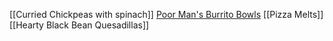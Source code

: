 [[Curried Chickpeas with spinach]]
[Poor Man's Burrito Bowls](obsidian://open?vault=Food&file=Poor%20Man's%20Burrito%20Bowls)
[[Pizza Melts]]
[[Hearty Black Bean Quesadillas]]
